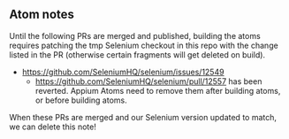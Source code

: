 ## Atom notes

Until the following PRs are merged and published, building the atoms requires patching the tmp
Selenium checkout in this repo with the change listed in the PR (otherwise certain fragments will
get deleted on build).

- https://github.com/SeleniumHQ/selenium/issues/12549
    - https://github.com/SeleniumHQ/selenium/pull/12557 has been reverted. Appium Atoms need to remove them after building atoms, or before building atoms.

When these PRs are merged and our Selenium version updated to match, we can delete this note!
